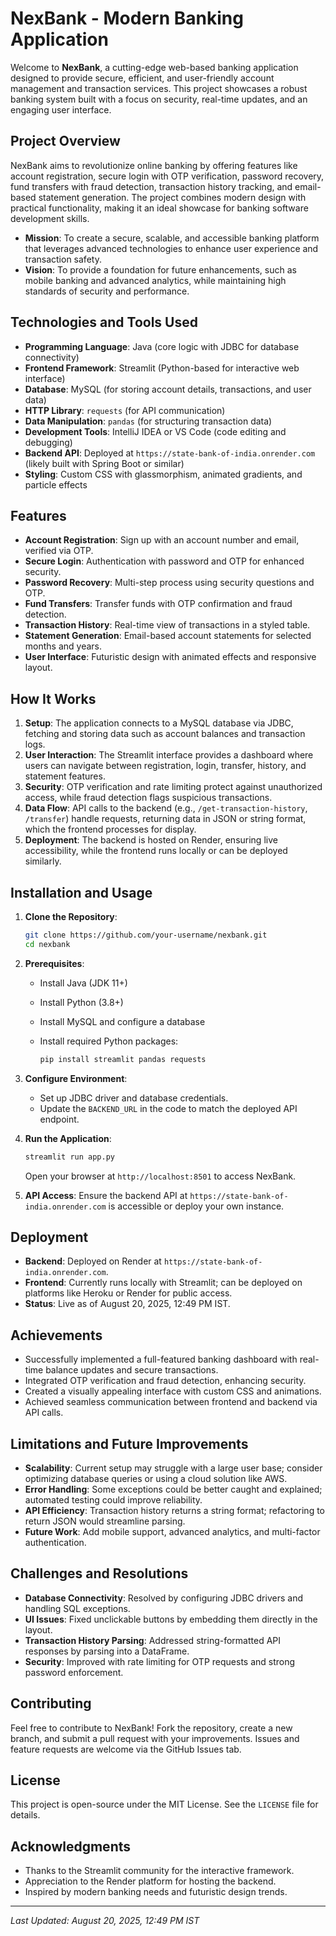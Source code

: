 # NexBank - Modern Banking Application

Welcome to **NexBank**, a cutting-edge web-based banking application designed to provide secure, efficient, and user-friendly account management and transaction services. This project showcases a robust banking system built with a focus on security, real-time updates, and an engaging user interface.

## Project Overview

NexBank aims to revolutionize online banking by offering features like account registration, secure login with OTP verification, password recovery, fund transfers with fraud detection, transaction history tracking, and email-based statement generation. The project combines modern design with practical functionality, making it an ideal showcase for banking software development skills.

* **Mission**: To create a secure, scalable, and accessible banking platform that leverages advanced technologies to enhance user experience and transaction safety.
* **Vision**: To provide a foundation for future enhancements, such as mobile banking and advanced analytics, while maintaining high standards of security and performance.

## Technologies and Tools Used

* **Programming Language**: Java (core logic with JDBC for database connectivity)
* **Frontend Framework**: Streamlit (Python-based for interactive web interface)
* **Database**: MySQL (for storing account details, transactions, and user data)
* **HTTP Library**: `requests` (for API communication)
* **Data Manipulation**: `pandas` (for structuring transaction data)
* **Development Tools**: IntelliJ IDEA or VS Code (code editing and debugging)
* **Backend API**: Deployed at `https://state-bank-of-india.onrender.com` (likely built with Spring Boot or similar)
* **Styling**: Custom CSS with glassmorphism, animated gradients, and particle effects

## Features

* **Account Registration**: Sign up with an account number and email, verified via OTP.
* **Secure Login**: Authentication with password and OTP for enhanced security.
* **Password Recovery**: Multi-step process using security questions and OTP.
* **Fund Transfers**: Transfer funds with OTP confirmation and fraud detection.
* **Transaction History**: Real-time view of transactions in a styled table.
* **Statement Generation**: Email-based account statements for selected months and years.
* **User Interface**: Futuristic design with animated effects and responsive layout.

## How It Works

1. **Setup**: The application connects to a MySQL database via JDBC, fetching and storing data such as account balances and transaction logs.
2. **User Interaction**: The Streamlit interface provides a dashboard where users can navigate between registration, login, transfer, history, and statement features.
3. **Security**: OTP verification and rate limiting protect against unauthorized access, while fraud detection flags suspicious transactions.
4. **Data Flow**: API calls to the backend (e.g., `/get-transaction-history`, `/transfer`) handle requests, returning data in JSON or string format, which the frontend processes for display.
5. **Deployment**: The backend is hosted on Render, ensuring live accessibility, while the frontend runs locally or can be deployed similarly.

## Installation and Usage

1. **Clone the Repository**:

   ```bash
   git clone https://github.com/your-username/nexbank.git
   cd nexbank
   ```

2. **Prerequisites**:

   * Install Java (JDK 11+)
   * Install Python (3.8+)
   * Install MySQL and configure a database
   * Install required Python packages:

     ```bash
     pip install streamlit pandas requests
     ```

3. **Configure Environment**:

   * Set up JDBC driver and database credentials.
   * Update the `BACKEND_URL` in the code to match the deployed API endpoint.

4. **Run the Application**:

   ```bash
   streamlit run app.py
   ```

   Open your browser at `http://localhost:8501` to access NexBank.

5. **API Access**: Ensure the backend API at `https://state-bank-of-india.onrender.com` is accessible or deploy your own instance.

## Deployment

* **Backend**: Deployed on Render at `https://state-bank-of-india.onrender.com`.
* **Frontend**: Currently runs locally with Streamlit; can be deployed on platforms like Heroku or Render for public access.
* **Status**: Live as of August 20, 2025, 12:49 PM IST.

## Achievements

* Successfully implemented a full-featured banking dashboard with real-time balance updates and secure transactions.
* Integrated OTP verification and fraud detection, enhancing security.
* Created a visually appealing interface with custom CSS and animations.
* Achieved seamless communication between frontend and backend via API calls.

## Limitations and Future Improvements

* **Scalability**: Current setup may struggle with a large user base; consider optimizing database queries or using a cloud solution like AWS.
* **Error Handling**: Some exceptions could be better caught and explained; automated testing could improve reliability.
* **API Efficiency**: Transaction history returns a string format; refactoring to return JSON would streamline parsing.
* **Future Work**: Add mobile support, advanced analytics, and multi-factor authentication.

## Challenges and Resolutions

* **Database Connectivity**: Resolved by configuring JDBC drivers and handling SQL exceptions.
* **UI Issues**: Fixed unclickable buttons by embedding them directly in the layout.
* **Transaction History Parsing**: Addressed string-formatted API responses by parsing into a DataFrame.
* **Security**: Improved with rate limiting for OTP requests and strong password enforcement.

## Contributing

Feel free to contribute to NexBank! Fork the repository, create a new branch, and submit a pull request with your improvements. Issues and feature requests are welcome via the GitHub Issues tab.

## License

This project is open-source under the MIT License. See the `LICENSE` file for details.

## Acknowledgments

* Thanks to the Streamlit community for the interactive framework.
* Appreciation to the Render platform for hosting the backend.
* Inspired by modern banking needs and futuristic design trends.

---

*Last Updated: August 20, 2025, 12:49 PM IST*
